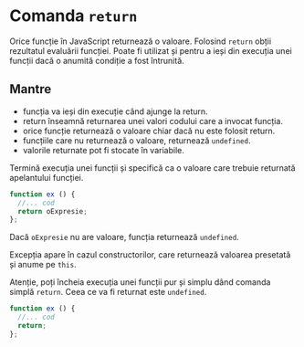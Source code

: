 # Comanda `return`

Orice funcție în JavaScript returnează o valoare. Folosind `return` obții rezultatul evaluării funcției.
Poate fi utilizat și pentru a ieși din execuția unei funcții dacă o anumită condiție a fost întrunită.

## Mantre

- funcția va ieși din execuție când ajunge la return.
- return înseamnă returnarea unei valori codului care a invocat funcția.
- orice funcție returnează o valoare chiar dacă nu este folosit return.
- funcțiile care nu returnează o valoare, returnează `undefined`.
- valorile returnate pot fi stocate în variabile.

Termină execuția unei funcții și specifică ca o valoare care trebuie returnată apelantului funcției.

```javascript
function ex () {
  //... cod
  return oExpresie;
};
```
Dacă `oExpresie` nu are valoare, funcția returnează `undefined`.

Excepția apare în cazul constructorilor, care returnează valoarea presetată și anume pe `this`.

Atenție, poți încheia execuția unei funcții pur și simplu dând comanda simplă `return`. Ceea ce va fi returnat este `undefined`.

```javascript
function ex () {
  //... cod
  return;
};
```

